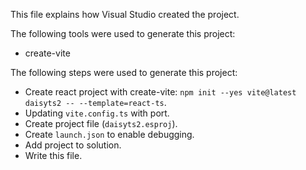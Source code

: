 This file explains how Visual Studio created the project.

The following tools were used to generate this project:
- create-vite

The following steps were used to generate this project:
- Create react project with create-vite: `npm init --yes vite@latest daisyts2 -- --template=react-ts`.
- Updating `vite.config.ts` with port.
- Create project file (`daisyts2.esproj`).
- Create `launch.json` to enable debugging.
- Add project to solution.
- Write this file.

